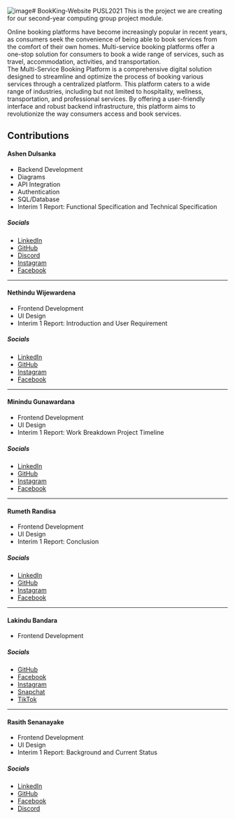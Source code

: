 ![image](https://github.com/AshenDulsanka/BookKing-Website-PUSL2021/assets/104350487/2c5cb18a-f11a-4f52-8f87-e4aada600c00)# BookKing-Website PUSL2021
This is the project we are creating for our second-year computing group project module.

Online booking platforms have become increasingly popular in recent years, as consumers seek the 
convenience of being able to book services from the comfort of their own homes. Multi-service booking 
platforms offer a one-stop solution for consumers to book a wide range of services, such as travel, 
accommodation, activities, and transportation.<br>
The Multi-Service Booking Platform is a comprehensive digital solution designed to streamline and optimize 
the process of booking various services through a centralized platform. This platform caters to a wide range 
of industries, including but not limited to hospitality, wellness, transportation, and professional services. By 
offering a user-friendly interface and robust backend infrastructure, this platform aims to revolutionize the 
way consumers access and book services.

<h2>Contributions</h2>
<h4>Ashen Dulsanka</h4>
<ul style="list-style-type:disc">
  <li>Backend Development</li>
  <li>Diagrams</li>
  <li>API Integration</li>
  <li>Authentication</li>
  <li>SQL/Database</li>
  <li>Interim 1 Report: Functional Specification and Technical Specification</li>
</ul>
<h5>Socials</h5>
<ul style="list-style-type:disc">
  <li><a href="https://www.linkedin.com/in/ashen-abeysekara/">LinkedIn</a></li>
  <li><a href="https://github.com/AshenDulsanka">GitHub</a></li>
  <li><a href="https://discordapp.com/users/391966470852050949">Discord</a></li>
  <li><a href="https://www.instagram.com/ashennn.___/">Instagram</a></li>
  <li><a href="https://www.facebook.com/ashen.abeysekera.9">Facebook</a></li>
</ul>

<hr>

<h4>Nethindu Wijewardena</h4>
<ul style="list-style-type:disc">
  <li>Frontend Development</li>
  <li>UI Design</li>
  <li>Interim 1 Report: Introduction and User Requirement</li>
</ul>
<h5>Socials</h5>
<ul style="list-style-type:disc">
  <li><a href="https://www.linkedin.com/in/nethindu-wijewardena-ba3304241?utm_source=share&utm_campaign=share_via&utm_content=profile&utm_medium=android_app">LinkedIn</a></li>
  <li><a href="https://github.com/Nethindu27">GitHub</a></li>
  <li><a href="https://www.instagram.com/_n3th1ndu_w?igsh=NW0xOWk4cmJpZGNp">Instagram</a></li>
  <li><a href="https://www.facebook.com/nethindu.wijewardena?mibextid=2JQ9oc">Facebook</a></li>
</ul>

<hr>

<h4>Minindu Gunawardana</h4>
<ul style="list-style-type:disc">
  <li>Frontend Development</li>
  <li>UI Design</li>
  <li>Interim 1 Report: Work Breakdown Project Timeline</li>
</ul>
<h5>Socials</h5>
<ul style="list-style-type:disc">
  <li><a href="https://www.linkedin.com/in/minindu-dewruwan-02786b225?utm_source=share&utm_campaign=share_via&utm_content=profile&utm_medium=ios_app">LinkedIn</a></li>
  <li><a href="https://github.com/minimize404">GitHub</a></li>
  <li><a href="https://www.instagram.com/mini.mize_?igsh=dDY2ODlzODR4dXVm&utm_source=qr">Instagram</a></li>
  <li><a href="https://www.facebook.com/profile.php?id=100070597232382">Facebook</a></li>
</ul>

<hr>

<h4>Rumeth Randisa</h4>
<ul style="list-style-type:disc">
  <li>Frontend Development</li>
  <li>UI Design</li>
  <li>Interim 1 Report: Conclusion</li>
</ul>
<h5>Socials</h5>
<ul style="list-style-type:disc">
  <li><a href="https://www.linkedin.com/in/rumeth-randisa-a1274b254?utm_source=share&utm_campaign=share_via&utm_content=profile&utm_medium=ios_app">LinkedIn</a></li>
  <li><a href="https://github.com/rumethrandisa">GitHub</a></li>
  <li><a href="https://www.instagram.com/_randisa_x?igsh=cDYxc2o3Z2lqcm00&utm_source=qr">Instagram</a></li>
  <li><a href="https://www.facebook.com/rumeth.randisa?mibextid=dGKdO6">Facebook</a></li>
</ul>

<hr>

<h4>Lakindu Bandara</h4>
<ul style="list-style-type:disc">
  <li>Frontend Development</li>
</ul>
<h5>Socials</h5>
<ul style="list-style-type:disc">
  <li><a href="https://github.com/lakindu-Hesara">GitHub</a></li>
  <li><a href="https://www.facebook.com/profile.php?id=100077669991645&mibextid=AEUHqQ">Facebook</a></li>
  <li><a href="https://www.instagram.com/itsme_lakindu?igsh=NzA1azRjMjJ3bTg1&utm_source=qr">Instagram</a></li>
  <li><a href="https://t.snapchat.com/CziXnHuN">Snapchat</a></li>
  <li><a href="https://www.tiktok.com/@lakindu____?_t=8jsDD9b5ldS&_r=1">TikTok</a></li>
</ul>

<hr>

<h4>Rasith Senanayake</h4>
<ul style="list-style-type:disc">
  <li>Frontend Development</li>
  <li>UI Design</li>
  <li>Interim 1 Report: Background and Current Status</li>
</ul>
<h5>Socials</h5>
<ul style="list-style-type:disc">
  <li><a href="https://www.linkedin.com/in/rasith-senanayake?utm_source=share&utm_campaign=share_via&utm_content=profile&utm_medium=ios_app">LinkedIn</a></li>
  <li><a href="https://github.com/rasithsenanayake">GitHub</a></li>
  <li><a href="https://www.facebook.com/rasiya.lk?mibextid=LQQJ4d">Facebook</a></li>
  <li><a href="http://discordapp.com/users/skippiiii">Discord</a></li>
</ul>
